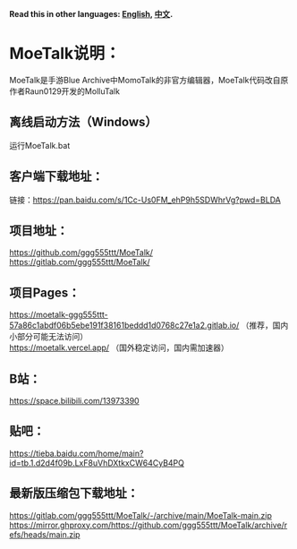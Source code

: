 **Read this in other languages: [English](player/README_en.md), [中文](README.md).**  
# MoeTalk说明：  
MoeTalk是手游Blue Archive中MomoTalk的非官方编辑器，MoeTalk代码改自原作者Raun0129开发的MolluTalk  
## 离线启动方法（Windows）  
运行MoeTalk.bat  
## 客户端下载地址：   
链接：https://pan.baidu.com/s/1Cc-Us0FM_ehP9h5SDWhrVg?pwd=BLDA  
## 项目地址：  
https://github.com/ggg555ttt/MoeTalk/  
https://gitlab.com/ggg555ttt/MoeTalk/  
## 项目Pages：  
https://moetalk-ggg555ttt-57a86c1abdf06b5ebe191f38161beddd1d0768c27e1a2.gitlab.io/ （推荐，国内小部分可能无法访问）  
https://moetalk.vercel.app/ （国外稳定访问，国内需加速器）  
## B站：  
https://space.bilibili.com/13973390  
## 贴吧：  
https://tieba.baidu.com/home/main?id=tb.1.d2d4f09b.LxF8uVhDXtkxCW64CyB4PQ  
## 最新版压缩包下载地址： 
https://gitlab.com/ggg555ttt/MoeTalk/-/archive/main/MoeTalk-main.zip  
https://mirror.ghproxy.com/https://github.com/ggg555ttt/MoeTalk/archive/refs/heads/main.zip  

